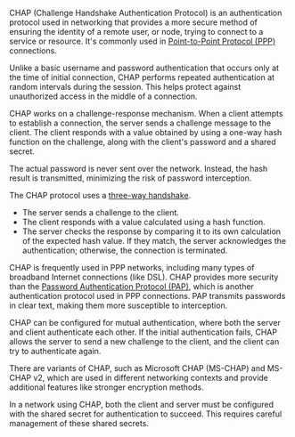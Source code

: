 CHAP (Challenge Handshake Authentication Protocol) is an authentication protocol used in networking that provides a more secure method of ensuring the identity of a remote user, or node, trying to connect to a service or resource. It's commonly used in [Point-to-Point Protocol (PPP)](../networking/ppp.md) connections.

Unlike a basic username and password authentication that occurs only at the time of initial connection, CHAP performs repeated authentication at random intervals during the session. This helps protect against unauthorized access in the middle of a connection.

CHAP works on a challenge-response mechanism. When a client attempts to establish a connection, the server sends a challenge message to the client. The client responds with a value obtained by using a one-way hash function on the challenge, along with the client's password and a shared secret.

The actual password is never sent over the network. Instead, the hash result is transmitted, minimizing the risk of password interception.

The CHAP protocol uses a [three-way handshake](../networking/shake.md).

- The server sends a challenge to the client.
- The client responds with a value calculated using a hash function.
- The server checks the response by comparing it to its own calculation of the expected hash value. If they match, the server acknowledges the authentication; otherwise, the connection is terminated.

CHAP is frequently used in PPP networks, including many types of broadband Internet connections (like DSL). CHAP provides more security than the [Password Authentication Protocol (PAP)](../protocols/pap.md), which is another authentication protocol used in PPP connections. PAP transmits passwords in clear text, making them more susceptible to interception.

CHAP can be configured for mutual authentication, where both the server and client authenticate each other. If the initial authentication fails, CHAP allows the server to send a new challenge to the client, and the client can try to authenticate again.

There are variants of CHAP, such as Microsoft CHAP (MS-CHAP) and MS-CHAP v2, which are used in different networking contexts and provide additional features like stronger encryption methods.

In a network using CHAP, both the client and server must be configured with the shared secret for authentication to succeed. This requires careful management of these shared secrets.
